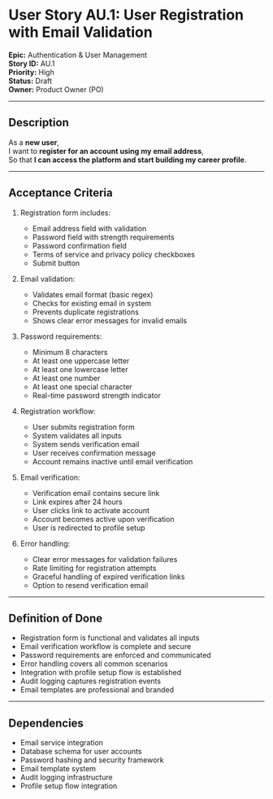 # User Story AU.1: User Registration with Email Validation

**Epic:** Authentication & User Management  
**Story ID:** AU.1  
**Priority:** High  
**Status:** Draft  
**Owner:** Product Owner (PO)

---

## Description

As a **new user**,  
I want to **register for an account using my email address**,  
So that **I can access the platform and start building my career profile**.

---

## Acceptance Criteria

1. Registration form includes:
   - Email address field with validation
   - Password field with strength requirements
   - Password confirmation field
   - Terms of service and privacy policy checkboxes
   - Submit button

2. Email validation:
   - Validates email format (basic regex)
   - Checks for existing email in system
   - Prevents duplicate registrations
   - Shows clear error messages for invalid emails

3. Password requirements:
   - Minimum 8 characters
   - At least one uppercase letter
   - At least one lowercase letter
   - At least one number
   - At least one special character
   - Real-time password strength indicator

4. Registration workflow:
   - User submits registration form
   - System validates all inputs
   - System sends verification email
   - User receives confirmation message
   - Account remains inactive until email verification

5. Email verification:
   - Verification email contains secure link
   - Link expires after 24 hours
   - User clicks link to activate account
   - Account becomes active upon verification
   - User is redirected to profile setup

6. Error handling:
   - Clear error messages for validation failures
   - Rate limiting for registration attempts
   - Graceful handling of expired verification links
   - Option to resend verification email

---

## Definition of Done

- Registration form is functional and validates all inputs
- Email verification workflow is complete and secure
- Password requirements are enforced and communicated
- Error handling covers all common scenarios
- Integration with profile setup flow is established
- Audit logging captures registration events
- Email templates are professional and branded

---

## Dependencies

- Email service integration
- Database schema for user accounts
- Password hashing and security framework
- Email template system
- Audit logging infrastructure
- Profile setup flow integration 